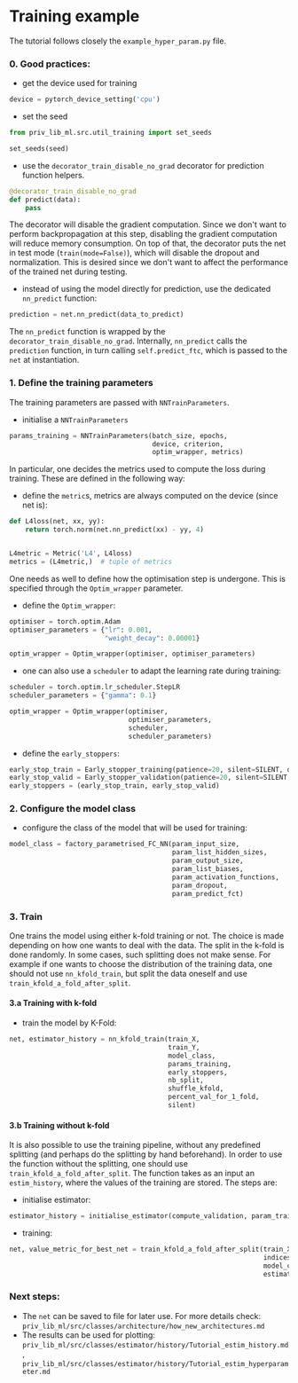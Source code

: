 # Training example

The tutorial follows closely the `example_hyper_param.py` file.

### 0. Good practices:

- get the device used for training

```python
device = pytorch_device_setting('cpu')
```

- set the seed

```python
from priv_lib_ml.src.util_training import set_seeds

set_seeds(seed)
```

- use the `decorator_train_disable_no_grad` decorator for prediction function helpers.

```python
@decorator_train_disable_no_grad
def predict(data):
    pass
```

The decorator will disable the gradient computation. Since we don't want to perform backpropagation at this step,
disabling the gradient computation will reduce memory consumption. On top of that, the decorator puts the net in test
mode (`train(mode=False)`), which will disable the dropout and normalization. This is desired since we don't want to
affect the performance of the trained net during testing.

- instead of using the model directly for prediction, use the dedicated `nn_predict` function:

```python
prediction = net.nn_predict(data_to_predict)
```

The `nn_predict` function is wrapped by the `decorator_train_disable_no_grad`. Internally, `nn_predict`
calls the `prediction` function, in turn calling `self.predict_ftc`, which is passed to the `net` at instantiation.

### 1. Define the training parameters

The training parameters are passed with `NNTrainParameters`.

- initialise a `NNTrainParameters`

```python
params_training = NNTrainParameters(batch_size, epochs,
                                    device, criterion,
                                    optim_wrapper, metrics)
```

In particular, one decides the metrics used to compute the loss during training. These are defined in the following way:

- define the `metric`s, metrics are always computed on the device (since net is):

```python
def L4loss(net, xx, yy):
    return torch.norm(net.nn_predict(xx) - yy, 4)


L4metric = Metric('L4', L4loss)
metrics = (L4metric,)  # tuple of metrics
```

One needs as well to define how the optimisation step is undergone. This is specified through the `Optim_wrapper`
parameter.

- define the `Optim_wrapper`:

```python
optimiser = torch.optim.Adam
optimiser_parameters = {"lr": 0.001,
                        "weight_decay": 0.00001}

optim_wrapper = Optim_wrapper(optimiser, optimiser_parameters)
```

- one can also use a `scheduler` to adapt the learning rate during training:

```python
scheduler = torch.optim.lr_scheduler.StepLR
scheduler_parameters = {"gamma": 0.1}

optim_wrapper = Optim_wrapper(optimiser,
                              optimiser_parameters,
                              scheduler,
                              scheduler_parameters)
```

- define the `early_stoppers`:

```python
early_stop_train = Early_stopper_training(patience=20, silent=SILENT, delta=-int(1E-6))
early_stop_valid = Early_stopper_validation(patience=20, silent=SILENT, delta=-int(1E-6))
early_stoppers = (early_stop_train, early_stop_valid)
```

### 2. Configure the model class

- configure the class of the model that will be used for training:

```python
model_class = factory_parametrised_FC_NN(param_input_size,
                                         param_list_hidden_sizes,
                                         param_output_size,
                                         param_list_biases,
                                         param_activation_functions,
                                         param_dropout,
                                         param_predict_fct)
```

### 3. Train

One trains the model using either k-fold training or not. The choice is made depending on how one wants to deal with the
data. The split in the k-fold is done randomly. In some cases, such splitting does not make sense. For example if one
wants to choose the distribution of the training data, one should not use `nn_kfold_train`, but split the data oneself
and use `train_kfold_a_fold_after_split`.

#### 3.a Training with k-fold

- train the model by K-Fold:

```python
net, estimator_history = nn_kfold_train(train_X,
                                        train_Y,
                                        model_class,
                                        params_training,
                                        early_stoppers,
                                        nb_split,
                                        shuffle_kfold,
                                        percent_val_for_1_fold,
                                        silent)
```

#### 3.b Training without k-fold

It is also possible to use the training pipeline, without any predefined splitting (and perhaps do the splitting by hand
beforehand). In order to use the function without the splitting, one should use `train_kfold_a_fold_after_split`. The
function takes as an input an `estim_history`, where the values of the training are stored. The steps are:

- initialise estimator:

```python
estimator_history = initialise_estimator(compute_validation, param_train)
```

- training:

```python
net, value_metric_for_best_net = train_kfold_a_fold_after_split(train_X, train_Y,
                                                                indices_train, indices_valid,
                                                                model_class, params_training,
                                                                estimator_history, early_stoppers)
```

### Next steps:

- The `net` can be saved to file for later use. For more details check:
  `priv_lib_ml/src/classes/architecture/how_new_architectures.md`
- The results can be used for plotting:
  `priv_lib_ml/src/classes/estimator/history/Tutorial_estim_history.md`,
  `priv_lib_ml/src/classes/estimator/history/Tutorial_estim_hyperparameter.md`

